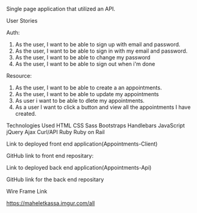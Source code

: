 
Single page application that utilized an API.



User Stories

Auth:
1. As the user, I want to be able to sign up with email and password.
2. As the user, I want to be able to sign in with my email and password.
3. As the user, I want to be able to change my password
4. As the user, I want to be able to sign out when i'm done


Resource:

1. As the user, I want to be able to create a an appointments.
2. As the user, I want to be able to update my appointments
3. As user i want to be able to dlete my appointments.
4. As a user I want to click a button and view all the appointments I have created.

Technologies Used
  HTML
  CSS
  Sass
  Bootstraps
  Handlebars
  JavaScript
  jQuery
  Ajax
  Curl/API
  Ruby
  Ruby on Rail



Link to deployed front end application(Appointments-Client)

GitHub link to front end repositary:


Link to deployed back end application(Appointments-Api)


GitHub link for the back end repositary

Wire Frame Link

https://maheletkassa.imgur.com/all
